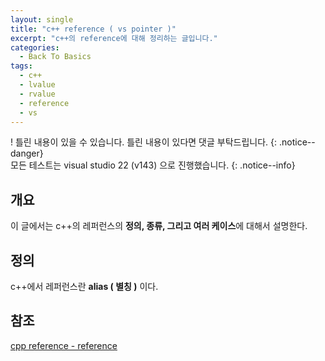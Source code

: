 ```yaml
---
layout: single
title: "c++ reference ( vs pointer )"
excerpt: "c++의 reference에 대해 정리하는 글입니다."
categories:
  - Back To Basics
tags:
  - c++
  - lvalue
  - rvalue
  - reference
  - vs
---
```

! 틀린 내용이 있을 수 있습니다. 틀린 내용이 있다면 댓글 부탁드립니다.
{: .notice--danger}  
모든 테스트는 visual studio 22 (v143) 으로 진행했습니다.
{: .notice--info}

## 개요
이 글에서는 c++의 레퍼런스의 **정의, 종류, 그리고 여러 케이스**에 대해서 설명한다.

## 정의
c++에서 레퍼런스란 **alias ( 별칭 )** 이다. 

## 참조
[cpp reference - reference](https://en.cppreference.com/w/cpp/language/reference)